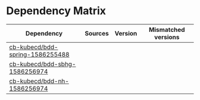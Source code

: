# Dependency Matrix

Dependency | Sources | Version | Mismatched versions
---------- | ------- | ------- | -------------------
[cb-kubecd/bdd-spring-1586255488](https://github.com/cb-kubecd/bdd-spring-1586255488.git) |  | []() | 
[cb-kubecd/bdd-sbhg-1586256974](https://github.com/cb-kubecd/bdd-sbhg-1586256974.git) |  | []() | 
[cb-kubecd/bdd-nh-1586256974](https://github.com/cb-kubecd/bdd-nh-1586256974.git) |  | []() | 
